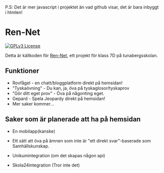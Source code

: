 P.S: Det är mer javascript i projektet än vad github visar, det är bara inbyggt i htmlen!
# Ren-Net
[![GPLv3 License](https://img.shields.io/badge/License-GPL%20-yellow.svg)](https://opensource.org/licenses/)

Detta är källkoden för [Ren-Net](https://ren-net.net), ett projekt för klass 7D på tunabergsskolan.



## Funktioner

- Rovfågel - en chatt/bloggplatform direkt på hemsidan!
- "Tyskaövning" - Du kan, ja, öva på tyskaglosor/tyskaprov
- "Gör ditt eget prov" - Öva på någonting eget.
- Gepard - Spela Jeopardy direkt på hemsidan!
- Mer saker kommer...






## Saker som är planerade att ha på hemsidan

- En mobilapp(kanske)

- Ett sätt att öva på ämnen som inte är "ett direkt svar"-baserade som Samhällskunskap.
- Unikumintegration (om det skapas någon api)
- Skola24integration (Tror inte det)
